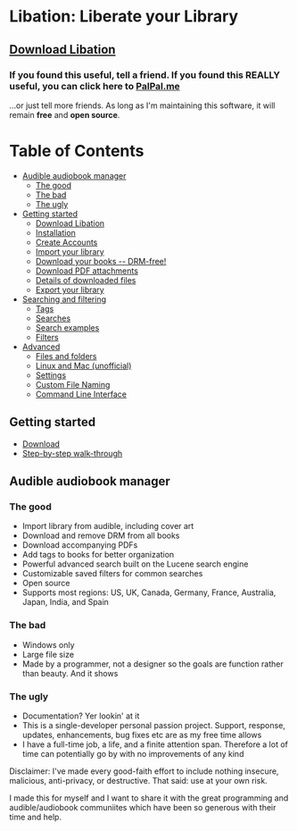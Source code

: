 # Libation: Liberate your Library

## [Download Libation](https://github.com/rmcrackan/Libation/releases/latest)

### If you found this useful, tell a friend. If you found this REALLY useful, you can click here to [PalPal.me](https://paypal.me/mcrackan?locale.x=en_us)
...or just tell more friends. As long as I'm maintaining this software, it will remain **free** and **open source**.

# Table of Contents

- [Audible audiobook manager](#audible-audiobook-manager)
    - [The good](#the-good)
    - [The bad](#the-bad)
    - [The ugly](#the-ugly)
- [Getting started](Documentation/GettingStarted.md)
    - [Download Libation](Documentation/GettingStarted.md#download-libation-1)
    - [Installation](Documentation/GettingStarted.md#installation)
    - [Create Accounts](Documentation/GettingStarted.md#create-accounts)
    - [Import your library](Documentation/GettingStarted.md#import-your-library)
    - [Download your books -- DRM-free!](Documentation/GettingStarted.md#download-your-books----drm-free)
    - [Download PDF attachments](Documentation/GettingStarted.md#download-pdf-attachments)
    - [Details of downloaded files](Documentation/GettingStarted.md#details-of-downloaded-files)
    - [Export your library](Documentation/GettingStarted.md#export-your-library)
- [Searching and filtering](Documentation/SearchingAndFiltering.md)
    - [Tags](Documentation/SearchingAndFiltering.md#tags)
    - [Searches](Documentation/SearchingAndFiltering.md#searches)
    - [Search examples](Documentation/SearchingAndFiltering.md#search-examples)
    - [Filters](Documentation/SearchingAndFiltering.md#filters)
- [Advanced](Documentation/Advanced.md)
    - [Files and folders](Documentation/Advanced.md#files-and-folders)
    - [Linux and Mac (unofficial)](Documentation/Advanced.md#linux-and-mac)
    - [Settings](Documentation/Advanced.md#settings)
    - [Custom File Naming](Documentation/Advanced.md#custom-file-naming)
    - [Command Line Interface](Documentation/Advanced.md#command-line-interface)

## Getting started

* [Download](https://github.com/rmcrackan/Libation/releases/latest)
* [Step-by-step walk-through](Documentation/GettingStarted.md)

## Audible audiobook manager

### The good

* Import library from audible, including cover art
* Download and remove DRM from all books
* Download accompanying PDFs
* Add tags to books for better organization
* Powerful advanced search built on the Lucene search engine
* Customizable saved filters for common searches
* Open source
* Supports most regions: US, UK, Canada, Germany, France, Australia, Japan, India, and Spain

<a name="theBad"/>

### The bad

* Windows only
* Large file size
* Made by a programmer, not a designer so the goals are function rather than beauty. And it shows

### The ugly

* Documentation? Yer lookin' at it
* This is a single-developer personal passion project. Support, response, updates, enhancements, bug fixes etc are as my free time allows
* I have a full-time job, a life, and a finite attention span. Therefore a lot of time can potentially go by with no improvements of any kind

Disclaimer: I've made every good-faith effort to include nothing insecure, malicious, anti-privacy, or destructive. That said: use at your own risk.

I made this for myself and I want to share it with the great programming and audible/audiobook communiites which have been so generous with their time and help.
